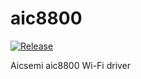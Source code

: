 # aic8800

[![Release](https://github.com/radxa-pkg/aic8800/actions/workflows/release.yml/badge.svg)](https://github.com/radxa-pkg/aic8800/actions/workflows/release.yml)

Aicsemi aic8800 Wi-Fi driver
